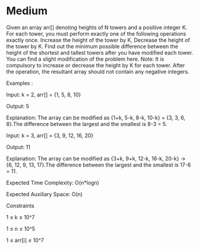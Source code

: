 # Medium

Given an array arr[] denoting heights of N towers and a positive integer K. For each tower, you must perform exactly one of the following operations exactly once. Increase the height of the tower by K, Decrease the height of the tower by K. Find out the minimum possible difference between the height of the shortest and tallest towers after you have modified each tower. You can find a slight modification of the problem here.
Note: It is compulsory to increase or decrease the height by K for each tower. After the operation, the resultant array should not contain any negative integers.

Examples :

Input: k = 2, arr[] = {1, 5, 8, 10}

Output: 5

Explanation: The array can be modified as {1+k, 5-k, 8-k, 10-k} = {3, 3, 6, 8}.The difference between the largest and the smallest is 8-3 = 5.

Input: k = 3, arr[] = {3, 9, 12, 16, 20}

Output: 11

Explanation: The array can be modified as {3+k, 9+k, 12-k, 16-k, 20-k} -> {6, 12, 9, 13, 17}.The difference between the largest and the smallest is 17-6 = 11. 

Expected Time Complexity: O(n*logn)

Expected Auxiliary Space: O(n)

Constraints

1 ≤ k ≤ 10^7

1 ≤ n ≤ 10^5

1 ≤ arr[i] ≤ 10^7

